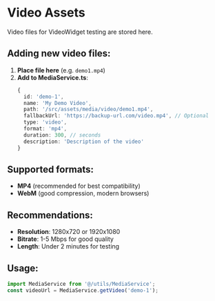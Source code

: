 # Video Assets

Video files for VideoWidget testing are stored here.

## Adding new video files:

1. **Place file here** (e.g. `demo1.mp4`)
2. **Add to MediaService.ts**:
   ```typescript
   {
     id: 'demo-1',
     name: 'My Demo Video',
     path: '/src/assets/media/video/demo1.mp4',
     fallbackUrl: 'https://backup-url.com/video.mp4', // Optional
     type: 'video',
     format: 'mp4',
     duration: 300, // seconds
     description: 'Description of the video'
   }
   ```

## Supported formats:
- **MP4** (recommended for best compatibility)
- **WebM** (good compression, modern browsers)

## Recommendations:
- **Resolution**: 1280x720 or 1920x1080
- **Bitrate**: 1-5 Mbps for good quality
- **Length**: Under 2 minutes for testing

## Usage:
```typescript
import MediaService from '@/utils/MediaService';
const videoUrl = MediaService.getVideo('demo-1');
``` 